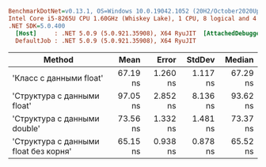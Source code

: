 ``` ini

BenchmarkDotNet=v0.13.1, OS=Windows 10.0.19042.1052 (20H2/October2020Update)
Intel Core i5-8265U CPU 1.60GHz (Whiskey Lake), 1 CPU, 8 logical and 4 physical cores
.NET SDK=5.0.400
  [Host]     : .NET 5.0.9 (5.0.921.35908), X64 RyuJIT  [AttachedDebugger]
  DefaultJob : .NET 5.0.9 (5.0.921.35908), X64 RyuJIT


```
|                                Method |     Mean |    Error |   StdDev |   Median |
|-------------------------------------- |---------:|---------:|---------:|---------:|
|               &#39;Класс с данными float&#39; | 67.19 ns | 1.260 ns | 1.117 ns | 67.29 ns |
|           &#39;Структура с данными float&#39; | 97.05 ns | 2.852 ns | 8.136 ns | 93.62 ns |
|          &#39;Структура с данными double&#39; | 73.56 ns | 1.332 ns | 1.481 ns | 73.37 ns |
| &#39;Структура с данными float без корня&#39; | 65.15 ns | 0.938 ns | 0.878 ns | 65.52 ns |
